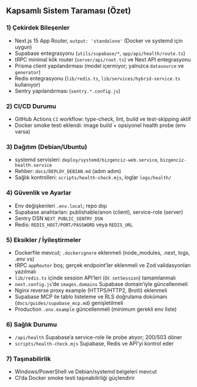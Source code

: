 ## Kapsamlı Sistem Taraması (Özet)

### 1) Çekirdek Bileşenler
- Next.js 15 App Router, `output: 'standalone'` (Docker ve systemd için uygun)
- Supabase entegrasyonu (`utils/supabase/*`, `app/api/health/route.ts`)
- tRPC minimal kök router (`server/api/root.ts`) ve Next API entegrasyonu
- Prisma client yapılandırması (model içermiyor; yalnızca `datasource` ve `generator`)
- Redis entegrasyonu (`lib/redis.ts`, `lib/services/hybrid-service.ts` kullanıyor)
- Sentry yapılandırması (`sentry.*.config.js`)

### 2) CI/CD Durumu
- GitHub Actions `CI` workflow: type-check, lint, build ve test-skipping aktif
- Docker smoke testi eklendi: image build + opsiyonel health probe (env varsa)

### 3) Dağıtım (Debian/Ubuntu)
- systemd servisleri: `deploy/systemd/bizgenciz-web.service`, `bizgenciz-health.service`
- Rehber: `docs/DEPLOY_DEBIAN.md` (adım adım)
- Sağlık kontrolleri: `scripts/health-check.mjs`, loglar `logs/health/`

### 4) Güvenlik ve Ayarlar
- Env değişkenleri `.env.local`; repo dışı
- Supabase anahtarları: publishable/anon (client), service-role (server)
- Sentry DSN `NEXT_PUBLIC_SENTRY_DSN`
- Redis: `REDIS_HOST/PORT/PASSWORD` veya `REDIS_URL`

### 5) Eksikler / İyileştirmeler
- Dockerfile mevcut; `.dockerignore` eklenmeli (node_modules, .next, logs, .env vs)
- tRPC `appRouter` boş; gerçek endpoint’ler eklenmeli ve Zod validasyonları yazılmalı
- `lib/redis.ts` içinde session API’leri (ör. `setSession`) tamamlanmalı
- `next.config.js`’de `images.domains` Supabase domain’iyle güncellenmeli
- Nginx reverse proxy example (HTTPS/HTTP2, Brotli) eklenmeli
- Supabase MCP ile tablo listeleme ve RLS doğrulama dokümanı (`docs/guides/supabase_mcp.md`) genişletilmeli
- Production `.env.example` güncellenmeli (minimum gerekli env liste)

### 6) Sağlık Durumu
- `/api/health` Supabase’a service-role ile probe atıyor; 200/503 döner
- `scripts/health-check.mjs` Supabase, Redis ve API’yi kontrol eder

### 7) Taşınabilirlik
- Windows/PowerShell ve Debian/systemd belgeleri mevcut
- CI’da Docker smoke testi taşınabilirliği güçlendirir
